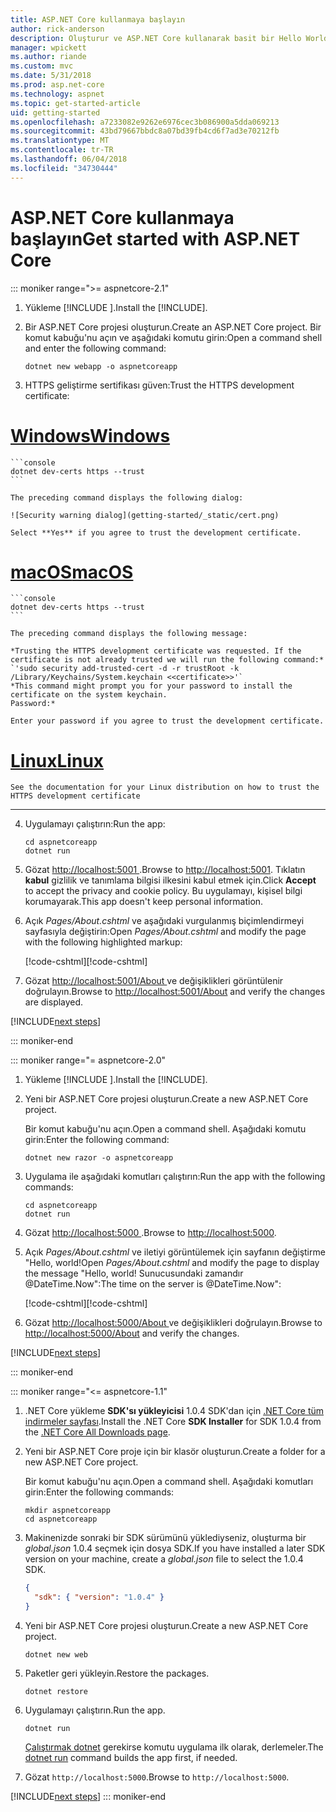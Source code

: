 ```yaml
---
title: ASP.NET Core kullanmaya başlayın
author: rick-anderson
description: Oluşturur ve ASP.NET Core kullanarak basit bir Hello World uygulamanın çalıştığı hızlı bir öğretici.
manager: wpickett
ms.author: riande
ms.custom: mvc
ms.date: 5/31/2018
ms.prod: asp.net-core
ms.technology: aspnet
ms.topic: get-started-article
uid: getting-started
ms.openlocfilehash: a7233082e9262e6976cec3b086900a5dda069213
ms.sourcegitcommit: 43bd79667bbdc8a07bd39fb4cd6f7ad3e70212fb
ms.translationtype: MT
ms.contentlocale: tr-TR
ms.lasthandoff: 06/04/2018
ms.locfileid: "34730444"
---
```

# <a name="get-started-with-aspnet-core"></a><span data-ttu-id="f02bb-103">ASP.NET Core kullanmaya başlayın</span><span class="sxs-lookup"><span data-stu-id="f02bb-103">Get started with ASP.NET Core</span></span>

::: moniker range=">= aspnetcore-2.1"

1. <span data-ttu-id="f02bb-104">Yükleme [!INCLUDE [](~/includes/2.1-SDK.md)].</span><span class="sxs-lookup"><span data-stu-id="f02bb-104">Install the [!INCLUDE[](~/includes/2.1-SDK.md)].</span></span>

2. <span data-ttu-id="f02bb-105">Bir ASP.NET Core projesi oluşturun.</span><span class="sxs-lookup"><span data-stu-id="f02bb-105">Create an ASP.NET Core project.</span></span> <span data-ttu-id="f02bb-106">Bir komut kabuğu'nu açın ve aşağıdaki komutu girin:</span><span class="sxs-lookup"><span data-stu-id="f02bb-106">Open a command shell and enter the following command:</span></span>

    ```console
    dotnet new webapp -o aspnetcoreapp
    ```

3. <span data-ttu-id="f02bb-107">HTTPS geliştirme sertifikası güven:</span><span class="sxs-lookup"><span data-stu-id="f02bb-107">Trust the HTTPS development certificate:</span></span>

# <a name="windowstabwindows"></a>[<span data-ttu-id="f02bb-108">Windows</span><span class="sxs-lookup"><span data-stu-id="f02bb-108">Windows</span></span>](#tab/windows)

    ```console
    dotnet dev-certs https --trust
    ```

    The preceding command displays the following dialog:

    ![Security warning dialog](getting-started/_static/cert.png)

    Select **Yes** if you agree to trust the development certificate.

# <a name="macostabmacos"></a>[<span data-ttu-id="f02bb-109">macOS</span><span class="sxs-lookup"><span data-stu-id="f02bb-109">macOS</span></span>](#tab/macos)

    ```console
    dotnet dev-certs https --trust
    ```

    The preceding command displays the following message:

    *Trusting the HTTPS development certificate was requested. If the certificate is not already trusted we will run the following command:*
    `'sudo security add-trusted-cert -d -r trustRoot -k /Library/Keychains/System.keychain <<certificate>>'`
    *This command might prompt you for your password to install the certificate on the system keychain.
    Password:*

    Enter your password if you agree to trust the development certificate.

# <a name="linuxtablinux"></a>[<span data-ttu-id="f02bb-110">Linux</span><span class="sxs-lookup"><span data-stu-id="f02bb-110">Linux</span></span>](#tab/linux)

    See the documentation for your Linux distribution on how to trust the HTTPS development certificate
---

4. <span data-ttu-id="f02bb-111">Uygulamayı çalıştırın:</span><span class="sxs-lookup"><span data-stu-id="f02bb-111">Run the app:</span></span>

    ```console
    cd aspnetcoreapp
    dotnet run
    ```

5. <span data-ttu-id="f02bb-112">Gözat [ http://localhost:5001 ](http://localhost:5001).</span><span class="sxs-lookup"><span data-stu-id="f02bb-112">Browse to [http://localhost:5001](http://localhost:5001).</span></span>  <span data-ttu-id="f02bb-113">Tıklatın **kabul** gizlilik ve tanımlama bilgisi ilkesini kabul etmek için.</span><span class="sxs-lookup"><span data-stu-id="f02bb-113">Click **Accept** to accept the privacy and cookie policy.</span></span> <span data-ttu-id="f02bb-114">Bu uygulamayı, kişisel bilgi korumayarak.</span><span class="sxs-lookup"><span data-stu-id="f02bb-114">This app doesn't keep personal information.</span></span>

6. <span data-ttu-id="f02bb-115">Açık *Pages/About.cshtml* ve aşağıdaki vurgulanmış biçimlendirmeyi sayfasıyla değiştirin:</span><span class="sxs-lookup"><span data-stu-id="f02bb-115">Open *Pages/About.cshtml* and modify the page with the following highlighted markup:</span></span>

    <span data-ttu-id="f02bb-116">[!code-cshtml[](getting-started/sample/getting-started/about.cshtml?highlight=9)]</span><span class="sxs-lookup"><span data-stu-id="f02bb-116">[!code-cshtml[](getting-started/sample/getting-started/about.cshtml?highlight=9)]</span></span>

7. <span data-ttu-id="f02bb-117">Gözat [ http://localhost:5001/About ](http://localhost:5001/About) ve değişiklikleri görüntülenir doğrulayın.</span><span class="sxs-lookup"><span data-stu-id="f02bb-117">Browse to [http://localhost:5001/About](http://localhost:5001/About) and verify the changes are displayed.</span></span>

[!INCLUDE[next steps](~/includes/getting-started/next-steps.md)]

::: moniker-end

::: moniker range="= aspnetcore-2.0"

1. <span data-ttu-id="f02bb-118">Yükleme [!INCLUDE [](~/includes/net-core-sdk-download-link.md)].</span><span class="sxs-lookup"><span data-stu-id="f02bb-118">Install the [!INCLUDE[](~/includes/net-core-sdk-download-link.md)].</span></span>

2. <span data-ttu-id="f02bb-119">Yeni bir ASP.NET Core projesi oluşturun.</span><span class="sxs-lookup"><span data-stu-id="f02bb-119">Create a new ASP.NET Core project.</span></span>

   <span data-ttu-id="f02bb-120">Bir komut kabuğu'nu açın.</span><span class="sxs-lookup"><span data-stu-id="f02bb-120">Open a command shell.</span></span> <span data-ttu-id="f02bb-121">Aşağıdaki komutu girin:</span><span class="sxs-lookup"><span data-stu-id="f02bb-121">Enter the following command:</span></span>

    ```console
    dotnet new razor -o aspnetcoreapp
    ```

3. <span data-ttu-id="f02bb-122">Uygulama ile aşağıdaki komutları çalıştırın:</span><span class="sxs-lookup"><span data-stu-id="f02bb-122">Run the app with the following commands:</span></span>

    ```console
    cd aspnetcoreapp
    dotnet run
    ```

4. <span data-ttu-id="f02bb-123">Gözat [ http://localhost:5000 ](http://localhost:5000).</span><span class="sxs-lookup"><span data-stu-id="f02bb-123">Browse to [http://localhost:5000](http://localhost:5000).</span></span>

5. <span data-ttu-id="f02bb-124">Açık *Pages/About.cshtml* ve iletiyi görüntülemek için sayfanın değiştirme "Hello, world!</span><span class="sxs-lookup"><span data-stu-id="f02bb-124">Open *Pages/About.cshtml* and modify the page to display the message "Hello, world!</span></span> <span data-ttu-id="f02bb-125">Sunucusundaki zamandır @DateTime.Now":</span><span class="sxs-lookup"><span data-stu-id="f02bb-125">The time on the server is @DateTime.Now":</span></span>

    <span data-ttu-id="f02bb-126">[!code-cshtml[](getting-started/sample/getting-started/about.cshtml?highlight=9&range=1-9)]</span><span class="sxs-lookup"><span data-stu-id="f02bb-126">[!code-cshtml[](getting-started/sample/getting-started/about.cshtml?highlight=9&range=1-9)]</span></span>

6. <span data-ttu-id="f02bb-127">Gözat [ http://localhost:5000/About ](http://localhost:5000/About) ve değişiklikleri doğrulayın.</span><span class="sxs-lookup"><span data-stu-id="f02bb-127">Browse to [http://localhost:5000/About](http://localhost:5000/About) and verify the changes.</span></span>

[!INCLUDE[next steps](~/includes/getting-started/next-steps.md)]

::: moniker-end

::: moniker range="<= aspnetcore-1.1"

1. <span data-ttu-id="f02bb-128">.NET Core yükleme **SDK'sı yükleyicisi** 1.0.4 SDK'dan için [.NET Core tüm indirmeler sayfası](https://www.microsoft.com/net/download/all).</span><span class="sxs-lookup"><span data-stu-id="f02bb-128">Install the .NET Core **SDK Installer** for SDK 1.0.4 from the [.NET Core All Downloads page](https://www.microsoft.com/net/download/all).</span></span>

2. <span data-ttu-id="f02bb-129">Yeni bir ASP.NET Core proje için bir klasör oluşturun.</span><span class="sxs-lookup"><span data-stu-id="f02bb-129">Create a folder for a new ASP.NET Core project.</span></span>

   <span data-ttu-id="f02bb-130">Bir komut kabuğu'nu açın.</span><span class="sxs-lookup"><span data-stu-id="f02bb-130">Open a command shell.</span></span> <span data-ttu-id="f02bb-131">Aşağıdaki komutları girin:</span><span class="sxs-lookup"><span data-stu-id="f02bb-131">Enter the following commands:</span></span>

   ```console
   mkdir aspnetcoreapp
   cd aspnetcoreapp
   ```

3. <span data-ttu-id="f02bb-132">Makinenizde sonraki bir SDK sürümünü yüklediyseniz, oluşturma bir *global.json* 1.0.4 seçmek için dosya SDK.</span><span class="sxs-lookup"><span data-stu-id="f02bb-132">If you have installed a later SDK version on your machine, create a *global.json* file to select the 1.0.4 SDK.</span></span>

   ```json
   {
     "sdk": { "version": "1.0.4" }
   }
   ```

4. <span data-ttu-id="f02bb-133">Yeni bir ASP.NET Core projesi oluşturun.</span><span class="sxs-lookup"><span data-stu-id="f02bb-133">Create a new ASP.NET Core project.</span></span>

   ```console
   dotnet new web
   ```

5. <span data-ttu-id="f02bb-134">Paketler geri yükleyin.</span><span class="sxs-lookup"><span data-stu-id="f02bb-134">Restore the packages.</span></span>

    ```console
    dotnet restore
    ```

6. <span data-ttu-id="f02bb-135">Uygulamayı çalıştırın.</span><span class="sxs-lookup"><span data-stu-id="f02bb-135">Run the app.</span></span>

   ```console
   dotnet run
   ```

   <span data-ttu-id="f02bb-136">[Çalıştırmak dotnet](/dotnet/core/tools/dotnet-run) gerekirse komutu uygulama ilk olarak, derlemeler.</span><span class="sxs-lookup"><span data-stu-id="f02bb-136">The [dotnet run](/dotnet/core/tools/dotnet-run) command builds the app first, if needed.</span></span>

7. <span data-ttu-id="f02bb-137">Gözat `http://localhost:5000`.</span><span class="sxs-lookup"><span data-stu-id="f02bb-137">Browse to `http://localhost:5000`.</span></span>

[!INCLUDE[next steps](~/includes/getting-started/next-steps.md)]
::: moniker-end
